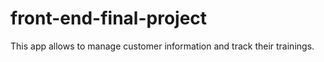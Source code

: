 # front-end-final-project
This app allows to manage customer information and track their trainings.
